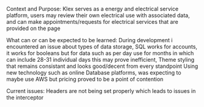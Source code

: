 Context and Purpose:
    Klex serves as a energy and electrical service platform, users may review their own electrical use with associated data, and can make appointments/requests for electrical services that are provided on the page

What can or can be expected to be learned:
    During development i encountered an issue about types of data storage, SQL works for accounts, it works for booleans but for data such as per day use for months in which can include 28-31 individual days this may prove inefficient, 
    Theme styling that remains consistant and looks good/decent from every standpoint
    Using new technology such as online Database platforms, was expecting to maybe use AWS but pricing proved to be a point of contention
    
Current issues:
    Headers are not being set properly which leads to issues in the interceptor
    
